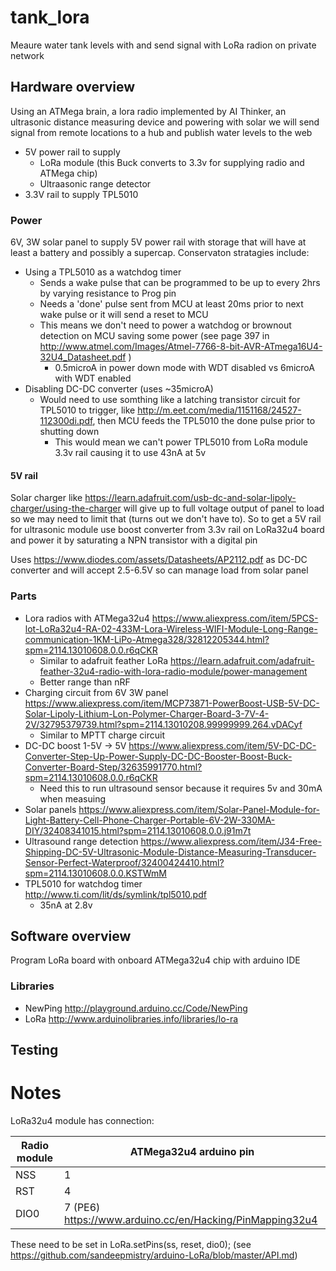 # tank_lora
Meaure water tank levels with and send signal with LoRa radion on private network

## Hardware overview
Using an ATMega brain, a lora radio implemented by AI Thinker, an ultrasonic distance measuring device and powering with solar we will send signal from remote locations to a hub and publish water levels to the web
* 5V power rail to supply
   * LoRa module (this Buck converts to 3.3v for supplying radio and ATMega chip)
   * Ultraasonic range detector
 * 3.3V rail to supply TPL5010

### Power
6V, 3W solar panel to supply 5V power rail with storage that will have at least a battery and possibly a supercap. Conservaton stratagies include:
* Using a TPL5010 as a watchdog timer
   * Sends a wake pulse that can be programmed to be up to every 2hrs by varying resistance to Prog pin
   * Needs a 'done' pulse sent from MCU at least 20ms prior to next wake pulse or it will send a reset to MCU
   * This means we don't need to power a watchdog or brownout detection on MCU saving some power (see page 397 in http://www.atmel.com/Images/Atmel-7766-8-bit-AVR-ATmega16U4-32U4_Datasheet.pdf )
      * 0.5microA in power down mode with WDT disabled vs 6microA with WDT enabled
* Disabling DC-DC converter (uses ~35microA)
   *  Would need to use somthing like a latching transistor circuit for TPL5010 to trigger, like http://m.eet.com/media/1151168/24527-112300di.pdf, then MCU feeds the TPL5010 the done pulse prior to shutting down
      * This would mean we can't power TPL5010 from LoRa module 3.3v rail causing it to use 43nA at 5v

#### 5V rail
Solar charger like https://learn.adafruit.com/usb-dc-and-solar-lipoly-charger/using-the-charger will give up to full voltage output of panel to load so we may need to limit that (turns out we don't have to). So to get a  5V rail for ultrasonic module use boost converter from 3.3v rail on LoRa32u4 board and power it by saturating a NPN transistor with a digital pin

Uses https://www.diodes.com/assets/Datasheets/AP2112.pdf as DC-DC converter and will accept 2.5-6.5V so can manage load from solar panel


### Parts
* Lora radios with ATMega32u4 https://www.aliexpress.com/item/5PCS-lot-LoRa32u4-RA-02-433M-Lora-Wireless-WIFI-Module-Long-Range-communication-1KM-LiPo-Atmega328/32812205344.html?spm=2114.13010608.0.0.r6qCKR
   * Similar to adafruit feather LoRa https://learn.adafruit.com/adafruit-feather-32u4-radio-with-lora-radio-module/power-management
   * Better range than nRF
* Charging circuit from 6V 3W panel https://www.aliexpress.com/item/MCP73871-PowerBoost-USB-5V-DC-Solar-Lipoly-Lithium-Lon-Polymer-Charger-Board-3-7V-4-2V/32795379739.html?spm=2114.13010208.99999999.264.vDACyf
   * Similar to MPTT charge circuit
* DC-DC boost 1-5V -> 5V https://www.aliexpress.com/item/5V-DC-DC-Converter-Step-Up-Power-Supply-DC-DC-Booster-Boost-Buck-Converter-Board-Step/32635991770.html?spm=2114.13010608.0.0.r6qCKR
   * Need this to run ultrasound sensor because it requires 5v and 30mA when measuing
* Solar panels https://www.aliexpress.com/item/Solar-Panel-Module-for-Light-Battery-Cell-Phone-Charger-Portable-6V-2W-330MA-DIY/32408341015.html?spm=2114.13010608.0.0.j91m7t
* Ultrasound range detection https://www.aliexpress.com/item/J34-Free-Shipping-DC-5V-Ultrasonic-Module-Distance-Measuring-Transducer-Sensor-Perfect-Waterproof/32400424410.html?spm=2114.13010608.0.0.KSTWmM
* TPL5010 for watchdog timer http://www.ti.com/lit/ds/symlink/tpl5010.pdf
   * 35nA at 2.8v

## Software overview

Program LoRa board with onboard ATMega32u4 chip with arduino IDE

### Libraries
* NewPing http://playground.arduino.cc/Code/NewPing
* LoRa http://www.arduinolibraries.info/libraries/lo-ra

## Testing

# Notes
LoRa32u4 module has connection:

Radio module | ATMega32u4 arduino pin
--- | ---
NSS |   1
RST |   4
DIO0 | 7 (PE6) https://www.arduino.cc/en/Hacking/PinMapping32u4  

These need to be set in LoRa.setPins(ss, reset, dio0); (see https://github.com/sandeepmistry/arduino-LoRa/blob/master/API.md)
